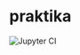 # praktika
![Jupyter CI](https://github.com/MinhMISIS/praktika/actions/workflows/main.yml/badge.svg)

